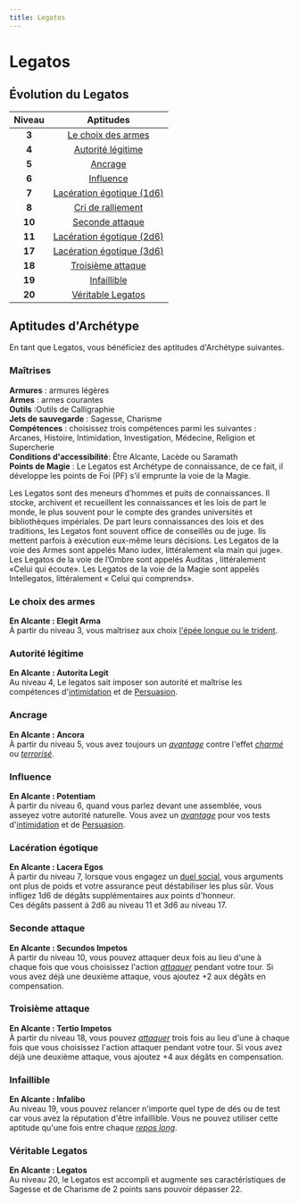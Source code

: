 ```yaml
---
title: Legatos
---
```

# Legatos

## Évolution du Legatos

|Niveau|Aptitudes|
|:-:|:-:|
|**3**|[Le choix des armes](#le-choix-des-armes)|
|**4**|[Autorité légitime](#autorite-legitime)|
|**5**|[Ancrage](#ancrage)|
|**6**|[Influence](#influence)|
|**7**|[Lacération égotique (1d6)](#laceration-egotique)|
|**8**|[Cri de ralliement](#cri-de-ralliement)|
|**10**|[Seconde attaque](#seconde-attaque)|
|**11**|[Lacération égotique (2d6)](#laceration-egotique)|
|**17**|[Lacération égotique (3d6)](#laceration-egotique)|
|**18**|[Troisième attaque](#troisieme-attaque)|
|**19**|[Infaillible](#infaillible)|
|**20**|[Véritable Legatos](#veritable-legatos)|

## Aptitudes d'Archétype
En tant que Legatos, vous bénéficiez des aptitudes d'Archétype suivantes.

### Maîtrises
**Armures** :  armures légères  
**Armes** : armes courantes  
**Outils** :Outils de Calligraphie    
**Jets de sauvegarde** : Sagesse, Charisme  
**Compétences** : choisissez trois compétences parmi les suivantes : Arcanes, Histoire, Intimidation, Investigation, Médecine, Religion et Supercherie  
**Conditions d'accessibilité**: Être Alcante, Lacède ou Saramath  
**Points de Magie** : Le Legatos est Archétype de connaissance, de ce fait, il développe les points de Foi (PF) s’il emprunte la voie de la Magie.

Les Legatos sont des meneurs d’hommes et puits de connaissances. Il stocke, archivent et recueillent les connaissances et les lois de part le monde, le plus souvent pour le compte des grandes universités et bibliothèques impériales. De part leurs connaissances des lois et des traditions, les Legatos font souvent office de conseillés ou de juge. Ils mettent parfois à exécution eux-même leurs décisions. Les Legatos de la voie des Armes sont appelés Mano iudex, littéralement «la main qui juge». Les Legatos de la voie de l’Ombre sont appelés Auditas , littéralement «Celui qui écoute». Les Legatos de la voie de la Magie sont appelés Intellegatos, littéralement « Celui qui comprends».  

### Le choix des armes   
**En Alcante : Elegit Arma**  
À partir du niveau 3, vous maîtrisez aux choix [l'épée longue ou le trident](/equipement/#tableau-des-armes).  

### Autorité légitime  
**En Alcante : Autorita Legit**  
Au niveau 4, Le legatos sait imposer son autorité et maîtrise les compétences d'[intimidation](/utiliser-les-caracteristiques/intimidation) et de [Persuasion](/utiliser-les-caracteristiques/persuasion).

### Ancrage
**En Alcante : Ancora**  
À partir du niveau 5, vous avez toujours un [_avantage_](/utiliser-les-caracteristiques/#avantage-et-desavantage) contre l'effet [_charmé_](/gerer-la-sante-du-personnage/#charme) ou [_terrorisé_](/gerer-la-sante-du-personnage/#terrorise).  

### Influence  
**En Alcante : Potentiam**  
À partir du niveau 6, quand vous parlez devant une assemblée, vous asseyez votre autorité naturelle. Vous avez un [_avantage_](/utiliser-les-caracteristiques/#avantage-et-desavantage) pour vos tests d'[intimidation](/utiliser-les-caracteristiques/intimidation) et de [Persuasion](/utiliser-les-caracteristiques/persuasion).

### Lacération égotique  
**En Alcante : Lacera Egos**  
À partir du niveau 7, lorsque vous engagez un [duel social](/passion-honneur-et-interactions-sociales/#honneur-&-interactions-sociales), vous arguments ont plus de poids et votre assurance peut déstabiliser les plus sûr. Vous infligez 1d6 de dégâts supplémentaires aux points d'honneur.  
Ces dégâts passent à 2d6 au niveau 11 et 3d6 au niveau 17.  

### Seconde attaque  
**En Alcante : Secundos Impetos**  
À partir du niveau 10, vous pouvez attaquer deux fois au lieu d'une à chaque fois que vous choisissez l'action [_attaquer_](/combattre/#attaquer) pendant votre tour. Si vous avez déjà une deuxième attaque, vous ajoutez +2 aux dégâts en compensation.

### Troisième attaque  
**En Alcante : Tertio Impetos**  
À partir du niveau 18, vous pouvez [_attaquer_](/combattre/#attaquer) trois fois au lieu d'une à chaque fois que vous choisissez l'action attaquer pendant votre tour. Si vous avez déjà une deuxième attaque, vous ajoutez +4 aux dégâts en compensation.

### Infaillible  
**En Alcante : Infalibo**  
Au niveau 19, vous pouvez relancer n'importe quel type de dés ou de test car vous avez la réputation d'être infaillible. Vous ne pouvez utiliser cette aptitude qu'une fois entre chaque [_repos long_](/gerer-la-sante-du-personnage/#repos-long).

### Véritable Legatos  
**En Alcante : Legatos**  
Au niveau 20, le Legatos est accompli et augmente ses caractéristiques de Sagesse et de Charisme de 2 points sans pouvoir dépasser 22.
